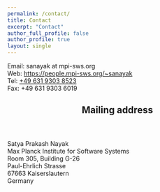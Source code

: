 ```yaml
---
permalink: /contact/
title: Contact
excerpt: "Contact"
author_full_profile: false
author_profile: true
layout: single
---
```

<div class="section__bd">
	Email: sanayak at mpi-sws.org<br>
	Web: <a href="https://people.mpi-sws.org/~sanayak" target="_blank">https://people.mpi-sws.org/~sanayak</a><br>
	Tel: <a href="tel:+4963193038523" target="_blank">+49 631 9303 8523</a><br>
	Fax: +49 631 9303 6019<br>
</div>
<section class="section section--mail-address">
	<header class="section__hd">
		<h2 class="section__ttl">Mailing address</h2>
	</header>
	<div class="section__bd">
		Satya Prakash Nayak<br>
		Max Planck Institute for Software Systems<br>
		Room 305, Building G-26 <br>
		Paul-Ehrlich Strasse <br>
		67663 Kaiserslautern <br>
		Germany
	</div>
</section>
